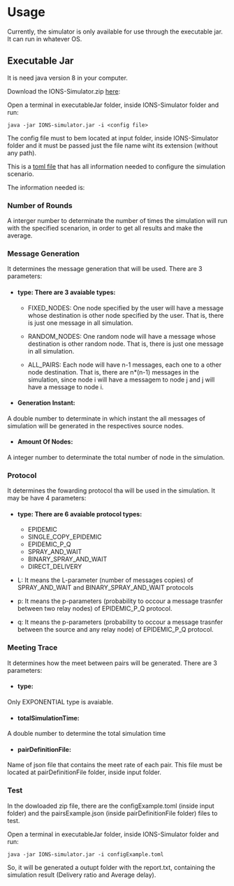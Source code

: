 # Usage

Currently, the simulator is only available for use through the executable jar. It can run in whatever OS.

## Executable Jar
It is need java version 8 in your computer.

Download the IONS-Simulator.zip [here](https://github.com/PFC-IME-Opportunistic-Network-Simulator/backend/releases/tag/1.0):

Open a terminal in executableJar folder, inside IONS-Simulator folder and run:

```
java -jar IONS-simulator.jar -i <config file>
```
The config file must to bem located at input folder, inside IONS-Simulator folder and it must be passed just the file name wiht its extension (without any path).

This is a [toml file](https://github.com/toml-lang/toml) that has all information needed to configure the simulation scenario.

The information needed is: 

### Number of Rounds
A interger number to determinate the number of times the simulation will run with the specified scenarion, in order to get all results and make the average.

### Message Generation

It determines the message generation that will be used. There are 3 parameters:

- #### type: There are 3 avaiable types:
  - FIXED_NODES: One node specified by the user will have a message whose destination is other node specified by the user. That is, there is just one message in all simulation.
  
  - RANDOM_NODES: One random node will have a message whose destination is other random node. That is, there is just one message in all simulation.
  
  - ALL_PAIRS: Each node will have n-1 messages, each one to a other node destination. That is, there are n*(n-1) messages in the simulation, since node i will have a messagem to node j and j will have a message to node i.

- #### Generation Instant:
A double number to determinate in which instant the all messages of simulation will be generated in the respectives source nodes.

- #### Amount Of Nodes:
A integer number to determinate the total number of node in the simulation.


### Protocol

It determines the fowarding protocol tha will be used in the simulation. It may be have 4 parameters:

- #### type: There are 6 avaiable protocol types:
  - EPIDEMIC
  - SINGLE_COPY_EPIDEMIC
  - EPIDEMIC_P_Q
  - SPRAY_AND_WAIT
  - BINARY_SPRAY_AND_WAIT
  - DIRECT_DELIVERY

- L: It means the L-parameter (number of messages copies) of SPRAY_AND_WAIT and BINARY_SPRAY_AND_WAIT protocols

- p: It means the p-parameters (probability to occour a message trasnfer between two relay nodes) of EPIDEMIC_P_Q protocol.

- q: It means the p-parameters (probability to occour a message trasnfer between the source and any relay node) of EPIDEMIC_P_Q protocol.

### Meeting Trace

It determines how the meet between pairs will be generated. There are 3 parameters:

- #### type: 
Only EXPONENTIAL type is avaiable.

- #### totalSimulationTime: 
A double number to determine the total simulation time

- #### pairDefinitionFile:
Name of json file that contains the meet rate of each pair. This file must be located at pairDefinitionFile folder, inside input folder.

### Test
In the dowloaded zip file, there are the configExample.toml (inside input folder) and the pairsExample.json (inside pairDefinitionFile folder) files to test.

Open a terminal in executableJar folder, inside IONS-Simulator folder and run:

```
java -jar IONS-simulator.jar -i configExample.toml
```

So, it will be generated a outupt folder with the report.txt, containing the simulation result (Delivery ratio and Average delay).

